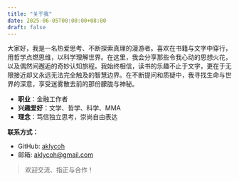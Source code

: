 ```yaml
---
title: "关于我"
date: 2025-06-05T00:00:00+08:00
draft: false
---
```



大家好，我是一名热爱思考、不断探索真理的漫游者。喜欢在书籍与文字中穿行，用哲学点燃思维，以科学理解世界。在这里，我会分享那些令我心动的思想火花，以及偶然间邂逅的奇妙认知旅程。我始终相信，读书的乐趣不止于文字，更在于无限接近却又永远无法完全触及的智慧边界。在不断提问和质疑中，我寻找生命与世界的深意，享受迷雾散去前的那份朦胧与神秘。

- **职业**：金融工作者
- **兴趣爱好**：文学、哲学、科学、MMA
- **理念**：笃信独立思考，崇尚自由表达

**联系方式：**  
- GitHub: [aklycoh](https://github.com/aklycoh)
- 邮箱: aklycoh@gmail.com

> 欢迎交流、指正与合作！

